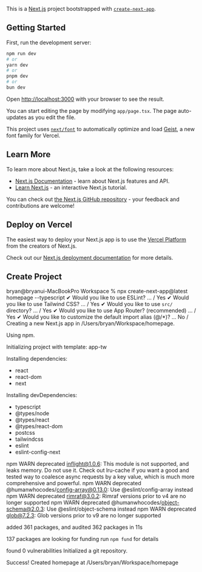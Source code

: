 This is a [Next.js](https://nextjs.org) project bootstrapped with [`create-next-app`](https://nextjs.org/docs/app/api-reference/cli/create-next-app).

## Getting Started

First, run the development server:

```bash
npm run dev
# or
yarn dev
# or
pnpm dev
# or
bun dev
```

Open [http://localhost:3000](http://localhost:3000) with your browser to see the result.

You can start editing the page by modifying `app/page.tsx`. The page auto-updates as you edit the file.

This project uses [`next/font`](https://nextjs.org/docs/app/building-your-application/optimizing/fonts) to automatically optimize and load [Geist](https://vercel.com/font), a new font family for Vercel.

## Learn More

To learn more about Next.js, take a look at the following resources:

- [Next.js Documentation](https://nextjs.org/docs) - learn about Next.js features and API.
- [Learn Next.js](https://nextjs.org/learn) - an interactive Next.js tutorial.

You can check out [the Next.js GitHub repository](https://github.com/vercel/next.js) - your feedback and contributions are welcome!

## Deploy on Vercel

The easiest way to deploy your Next.js app is to use the [Vercel Platform](https://vercel.com/new?utm_medium=default-template&filter=next.js&utm_source=create-next-app&utm_campaign=create-next-app-readme) from the creators of Next.js.

Check out our [Next.js deployment documentation](https://nextjs.org/docs/app/building-your-application/deploying) for more details.

## Create Project

bryan@bryanui-MacBookPro Workspace % npx create-next-app@latest homepage --typescript
✔ Would you like to use ESLint? … / Yes
✔ Would you like to use Tailwind CSS? … / Yes
✔ Would you like to use `src/` directory? … / Yes
✔ Would you like to use App Router? (recommended) … / Yes
✔ Would you like to customize the default import alias (@/\*)? … No /
Creating a new Next.js app in /Users/bryan/Workspace/homepage.

Using npm.

Initializing project with template: app-tw

Installing dependencies:

- react
- react-dom
- next

Installing devDependencies:

- typescript
- @types/node
- @types/react
- @types/react-dom
- postcss
- tailwindcss
- eslint
- eslint-config-next

npm WARN deprecated inflight@1.0.6: This module is not supported, and leaks memory. Do not use it. Check out lru-cache if you want a good and tested way to coalesce async requests by a key value, which is much more comprehensive and powerful.
npm WARN deprecated @humanwhocodes/config-array@0.13.0: Use @eslint/config-array instead
npm WARN deprecated rimraf@3.0.2: Rimraf versions prior to v4 are no longer supported
npm WARN deprecated @humanwhocodes/object-schema@2.0.3: Use @eslint/object-schema instead
npm WARN deprecated glob@7.2.3: Glob versions prior to v9 are no longer supported

added 361 packages, and audited 362 packages in 11s

137 packages are looking for funding
run `npm fund` for details

found 0 vulnerabilities
Initialized a git repository.

Success! Created homepage at /Users/bryan/Workspace/homepage

##
